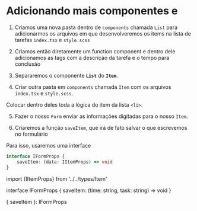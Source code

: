 # Adicionando mais componentes e 

1. Criamos uma nova pasta dentro de `components` chamada `List` para adicionarmos os arquivos em que desenvolveremos os items na lista de tarefas `index.tsx` e `style.scss`

2. Criamos então diretamente um function component e dentro dele adicionamos as tags com a descrição da tarefa e o tempo para conclusão

3. Separaremos o componente **`List`** do **`Item`**.

4. Criar outra pasta em `components` chamada `Item` com os arquivos `index.tsx` e `style.scss`.

Colocar dentro deles toda a lógica do item da lista `<li>`.

5. Fazer o nosso `Form` enviar as informações digitadas para o nosso `Item`.

6. Criaremos a função `saveItem`, que irá de fato salvar o que escrevemos no formulário

Para isso, usaremos uma interface

```ts
interface IFormProps {
    saveItem: (data: IItemProps) => void
}
```

import {IItemProps} from '../../types/Item'

interface IFormProps {
    saveItem: (time: string, task: string) => void
}

{ saveItem }: IFormProps